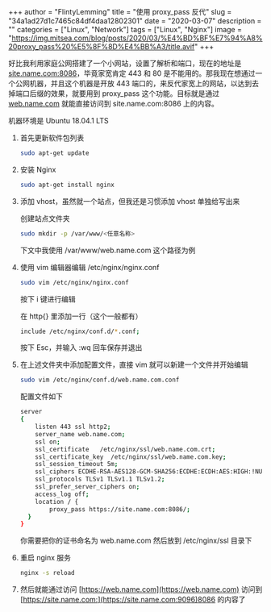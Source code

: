+++
author = "FlintyLemming"
title = "使用 proxy_pass 反代"
slug = "34a1ad27d1c7465c84df4daa12802301"
date = "2020-03-07"
description = ""
categories = ["Linux", "Network"]
tags = ["Linux", "Nginx"]
image = "https://img.mitsea.com/blog/posts/2020/03/%E4%BD%BF%E7%94%A8%20proxy_pass%20%E5%8F%8D%E4%BB%A3/title.avif"
+++

好比我利用家庭公网搭建了一个小网站，设置了解析和端口，现在的地址是 [site.name.com:8086](http://site.name.com:8086)，毕竟家宽肯定 443 和 80 是不能用的。那我现在想通过一个公网机器，并且这个机器是开放 443 端口的，来反代家宽上的网站，以达到去掉端口后缀的效果，就要用到 proxy_pass 这个功能。目标就是通过 [web.name.com](http://web.name.com) 就能直接访问到 site.name.com:8086 上的内容。

机器环境是 Ubuntu 18.04.1 LTS

1. 首先更新软件包列表

    ```bash
    sudo apt-get update
    ```

2. 安装 Nginx

    ```bash
    sudo apt-get install nginx
    ```

3. 添加 vhost，虽然就一个站点，但我还是习惯添加 vhost 单独给写出来

    创建站点文件夹

    ```bash
    sudo mkdir -p /var/www/<任意名称>
    ```

    下文中我使用 /var/www/web.name.com 这个路径为例

4. 使用 vim 编辑器编辑 /etc/nginx/nginx.conf

    ```bash
    sudo vim /etc/nginx/nginx.conf
    ```

    按下 i 键进行编辑

    在 http{} 里添加一行（这个一般都有）

    ```bash
    include /etc/nginx/conf.d/*.conf;
    ```

    按下 Esc，并输入 :wq 回车保存并退出

5. 在上述文件夹中添加配置文件，直接 vim 就可以新建一个文件并开始编辑

    ```bash
    sudo vim /etc/nginx/conf.d/web.name.com.conf
    ```

    配置文件如下

    ```bash
    server
    {
        listen 443 ssl http2;
        server_name web.name.com;
        ssl on;
        ssl_certificate   /etc/nginx/ssl/web.name.com.crt;
        ssl_certificate_key  /etc/nginx/ssl/web.name.com.key;
        ssl_session_timeout 5m;
        ssl_ciphers ECDHE-RSA-AES128-GCM-SHA256:ECDHE:ECDH:AES:HIGH:!NULL:!aNULL:!MD5:!ADH:!RC4;
        ssl_protocols TLSv1 TLSv1.1 TLSv1.2;
        ssl_prefer_server_ciphers on;
        access_log off;
        location / {
            proxy_pass https://site.name.com:8086/;
      }
    }
    ```

    你需要把你的证书命名为 web.name.com 然后放到 /etc/nginx/ssl 目录下

6. 重启 nginx 服务

    ```bash
    nginx -s reload
    ```

7. 然后就能通过访问 [https://web.name.com](https://web.name.com) 访问到 [https://site.name.com:](https://site.name.com:9096)8086 的内容了